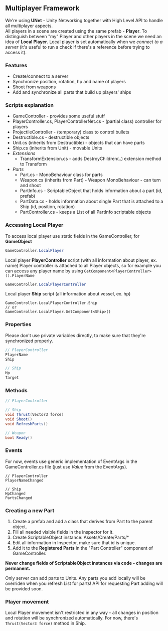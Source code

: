 ## Multiplayer Framework
We're using **UNet** - Unity Networking together with High Level API to handle all multiplayer aspects.  
All players in a scene are created using the same prefab - **Player**. To distinguish between "my" Player and other players in the scene we need an idea of **Local Player**.
Local player is set automatically when we *connect to a server* (it's useful to run a check if there's a reference before trying to access it).

### Features
* Create/connect to a server
* Synchronize position, rotation, hp and name of players
* Shoot from weapons
* Add and synchronize all parts that build up players' ships

### Scripts explanation
* GameController - provides some useful stuff
* PlayerController.cs, PlayerControllerNet.cs - (partial class) controller for players
* ProjectileController - (temporary) class to control bullets
* Destructible.cs - destructible objects
* Unit.cs (inherits from Destructible) - objects that can have parts
* Ship.cs (inherits from Unit) - movable Units
* *Extensions*
  * TransformExtension.cs - adds DestroyChildren(..) extension method to Transform
* *Parts*
  * Part.cs - MonoBehaviour class for parts
  * Weapon.cs (inherits from Part) - Weapon MonoBehaviour - can turn and shoot
  * PartInfo.cs - ScriptableObject that holds information about a part (id, prefab)
  * PartData.cs - holds information about single Part that is attached to a Ship (id, position, rotation)
  * PartController.cs - keeps a List of all PartInfo scriptable objects

### Accessing Local Player
To access local player use static fields in the GameController, for  **GameObject**
```cs
GameController.LocalPlayer
```
Local player **PlayerController** script (with all information about player, ex. name)
Player controller is attached to all Player objects, so for example you can access any player name by using `GetComponent<PlayerController>().PlayerName`
```cs
GameController.LocalPlayerController
```
Local player **Ship** script (all information about vessel, ex. hp)
```
GameController.LocalPlayerController.Ship
// or
GameController.LocalPlayer.GetComponent<Ship>()
```
### Properties
Please don't use private variables directly, to make sure that they're synchronized properly.
```cs
// PlayerController
PlayerName
Ship

// Ship
Hp
Target
```
### Methods
```cs
// PlayerController

// Ship
void Thrust(Vector3 force)
void Shoot()
void RefreshParts()

// Weapon
bool Ready()
```
### Events
For now, events use generic implementation of EventArgs in the GameController.cs file (just use *Value* from the EventArgs).
```
// PlayerController
PlayerNameChanged

// Ship
HpChanged
PartsChanged
```

### Creating a new Part
1. Create a prefab and add a class that derives from Part to the parent object.
2. Fill all needed visible fields in the inspector for it.
3. Create ScriptableObject instance: Assets/Create/Parts/*
4. Edit all information in Inspector, make sure that id is unique.
5. Add it to the **Registered Parts** in the "Part Controller" component of GameController.

**Never change fields of ScriptableObject instances via code - changes are permanent.**

Only server can add parts to Units. Any parts you add locally will be overriden when you refresh List for parts!
API for requesting Part adding will be provided soon.

### Player movement
Local Player movement isn't restricted in any way - all changes in position and rotation will be synchronized automatically. For now, there's `Thrust(Vector3 force)` method in Ship.
